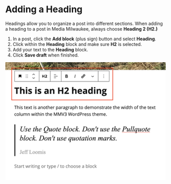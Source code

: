 # Adding a Heading

Headings allow you to organize a post into different sections. When adding a heading to a post in Media Milwaukee, always choose **Heading 2 (H2.)**&#x20;

1. In a post, click the **Add block** (plus sign) button and select **Heading**.
2. Click within the **Heading** block and make sure **H2** is selected.&#x20;
3. Add your text to the **Heading** block.&#x20;
4. Click **Save draft** when finished.&#x20;

![](../.gitbook/assets/heading.png)

